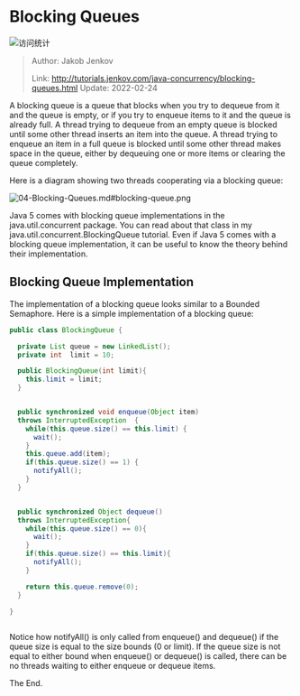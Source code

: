 # Blocking Queues

![访问统计](https://visitor-badge.glitch.me/badge?page_id=senlypan.concurrent.04-blocking-queues-en&left_color=blue&right_color=red)

> Author: Jakob Jenkov
>
> Link: http://tutorials.jenkov.com/java-concurrency/blocking-queues.html  Update: 2022-02-24

A blocking queue is a queue that blocks when you try to dequeue from it and the queue is empty, or if you try to enqueue items to it and the queue is already full. A thread trying to dequeue from an empty queue is blocked until some other thread inserts an item into the queue. A thread trying to enqueue an item in a full queue is blocked until some other thread makes space in the queue, either by dequeuing one or more items or clearing the queue completely.

Here is a diagram showing two threads cooperating via a blocking queue:

![04-Blocking-Queues.md#blocking-queue.png](http://tutorials.jenkov.com/images/java-concurrency-utils/blocking-queue.png)

Java 5 comes with blocking queue implementations in the java.util.concurrent package. You can read about that class in my java.util.concurrent.BlockingQueue tutorial. Even if Java 5 comes with a blocking queue implementation, it can be useful to know the theory behind their implementation.

## Blocking Queue Implementation

The implementation of a blocking queue looks similar to a Bounded Semaphore. Here is a simple implementation of a blocking queue:

```java
public class BlockingQueue {

  private List queue = new LinkedList();
  private int  limit = 10;

  public BlockingQueue(int limit){
    this.limit = limit;
  }


  public synchronized void enqueue(Object item)
  throws InterruptedException  {
    while(this.queue.size() == this.limit) {
      wait();
    }
    this.queue.add(item);
    if(this.queue.size() == 1) {
      notifyAll();
    }
  }


  public synchronized Object dequeue()
  throws InterruptedException{
    while(this.queue.size() == 0){
      wait();
    }
    if(this.queue.size() == this.limit){
      notifyAll();
    }

    return this.queue.remove(0);
  }

}
    
```

Notice how notifyAll() is only called from enqueue() and dequeue() if the queue size is equal to the size bounds (0 or limit). If the queue size is not equal to either bound when enqueue() or dequeue() is called, there can be no threads waiting to either enqueue or dequeue items.

The End.